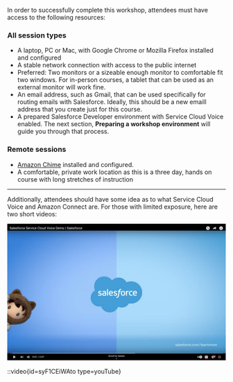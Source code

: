 In order to successfully complete this workshop, attendees must have access to the following resources:

### All session types
*  A laptop, PC or Mac, with Google Chrome or Mozilla Firefox installed and configured
*  A stable network connection with access to the public internet
*  Preferred: Two monitors or a sizeable enough monitor to comfortable fit two windows. For in-person courses, a tablet that can be used as an external monitor will work fine.
*  An email address, such as Gmail, that can be used specifically for routing emails with Salesforce. Ideally, this should be a new emaill address that you create just for this course.
*  A prepared Salesforce Developer environment with Service Cloud Voice enabled. The next section, **Preparing a workshop environment** will guide you through that process.

### Remote sessions
*  [Amazon Chime](https://aws.amazon.com/chime/download/) installed and configured.
*  A comfortable, private work location as this is a three day, hands on course with long stretches of instruction

---
Additionally, attendees should have some idea as to what Service Cloud Voice and Amazon Connect are. For those with limited exposure, here are two short videos:

[![Service Cloud Voice](/static/01/scv_video.png)](https://www.youtube.com/watch?v=uvD97rlK57Q)

::video{id=syF1CEiWAto type=youTube}
